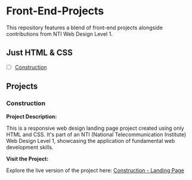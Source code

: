 # Front-End-Projects
This repository features a blend of front-end projects alongside contributions from NTI Web Design Level 1. 

## Just HTML & CSS
- [ ] [Construction](#construction)

## Projects

### Construction
**Project Description:**

This is a responsive web design landing page project created using only HTML and CSS. It's part of an NTI (National Telecommunication Institute) Web Design Level 1, showcasing the application of fundamental web development skills.

**Visit the Project:**

Explore the live version of the project here: <a href="https://mahmouddwidar.github.io/Front-End-Projects/Construction/" target="_blank">Construction - Landing Page</a>
